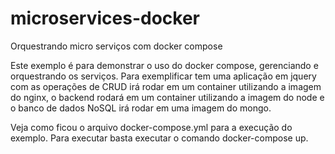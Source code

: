 # microservices-docker
Orquestrando micro serviços com docker compose

Este exemplo é para demonstrar o uso do docker compose, gerenciando e orquestrando os serviços.
Para exemplificar tem uma aplicação em jquery com as operações de CRUD irá rodar em um container utilizando a imagem do nginx, o backend rodará em um container utilizando a imagem do node e o banco de dados NoSQL irá rodar em uma imagem do mongo.

Veja como ficou o arquivo docker-compose.yml para a execução do exemplo.
Para executar basta executar o comando docker-compose up.
